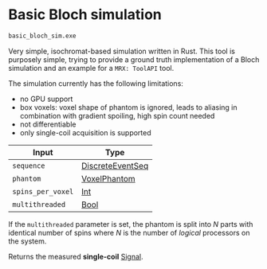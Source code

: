 # Basic Bloch simulation

```bash
basic_bloch_sim.exe
```

Very simple, isochromat-based simulation written in Rust.
This tool is purposely simple, trying to provide a ground truth implementation of a Bloch simulation and an example for a `MRX: ToolAPI` tool.

The simulation currently has the following limitations:
- no GPU support
- box voxels: voxel shape of phantom is ignored, leads to aliasing in combination with gradient spoiling, high spin count needed
- not differentiable
- only single-coil acquisition is supported

| Input | Type |
| ----- | ---- |
| `sequence` | [DiscreteEventSeq](../toolapi/values/index.md#discreteeventseq) |
| `phantom` | [VoxelPhantom](../toolapi/values/index.md#voxelphantom) |
| `spins_per_voxel` | [Int](../toolapi/values/index.md#int) |
| `multithreaded` | [Bool](../toolapi/values/index.md#bool) |

If the `multithreaded` parameter is set, the phantom is split into _N_ parts with identical number of spins where _N_ is the number of _logical_ processors on the system.

Returns the measured **single-coil** [Signal](../toolapi/values/index.md#signal).